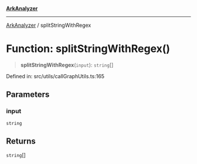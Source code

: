 [**ArkAnalyzer**](../README.md)

***

[ArkAnalyzer](../globals.md) / splitStringWithRegex

# Function: splitStringWithRegex()

> **splitStringWithRegex**(`input`): `string`[]

Defined in: src/utils/callGraphUtils.ts:165

## Parameters

### input

`string`

## Returns

`string`[]
